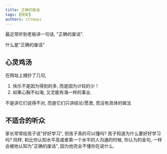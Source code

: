 ```yaml
---
title: 正确的废话
tags: [随笔]
authors: cttmayi
---
```


最近常听到老板讲一句话, "正确的废话". 

什么是"正确的废话"

## 心灵鸡汤

在网站上摘抄了几句,

1. 快乐不是因为得到的多, 而是因为计较的少！
2. 如果心胸不似海, 又怎能有海一样的事业.

不是讲它们说得不对, 而是它们只讲结论/愿景, 而没有具体的做法 

## 不适合的听众

家长常常给孩子说"好好学习", 但孩子真的可以懂吗? 孩子知道为什么要好好学习吗?
同样, 和比你认知水平高或者第一个水平的人沟通的时候, 你认为的金句, 一样会被他认知为"正确的废话", 因为他完全不懂你在说什么.